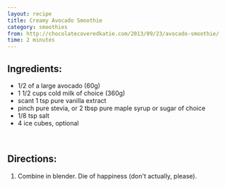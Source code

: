 ```yaml
---
layout: recipe
title: Creamy Avocado Smoothie
category: smoothies
from: http://chocolatecoveredkatie.com/2013/09/23/avocado-smoothie/
time: 2 minutes
---
```


Ingredients:
------------

* 1/2 of a large avocado (60g)
* 1 1/2 cups cold milk of choice (360g)
* scant 1 tsp pure vanilla extract
* pinch pure stevia, or 2 tbsp pure maple syrup or sugar of choice
* 1/8 tsp salt
* 4 ice cubes, optional

<br>

Directions:
-----------

1. Combine in blender. Die of happiness (don't actually, please). 
